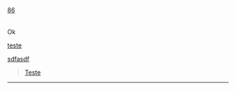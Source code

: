 [86](https://github.com/guilhermeprokisch/ideias/issues/86) 
###### 




Ok


[teste](teste)


[sdfasdf](sdfasdf)


> [Teste](Teste)

-------------------------------------------------------------------------------

